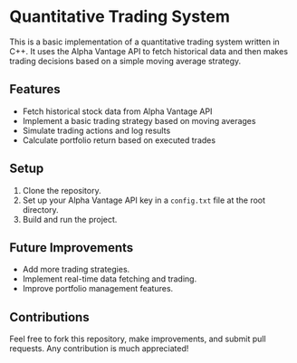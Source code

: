 # Quantitative Trading System

This is a basic implementation of a quantitative trading system written in C++. It uses the Alpha Vantage API to fetch historical data and then makes trading decisions based on a simple moving average strategy.

## Features

- Fetch historical stock data from Alpha Vantage API
- Implement a basic trading strategy based on moving averages
- Simulate trading actions and log results
- Calculate portfolio return based on executed trades

## Setup

1. Clone the repository.
2. Set up your Alpha Vantage API key in a `config.txt` file at the root directory.
3. Build and run the project.

## Future Improvements

- Add more trading strategies.
- Implement real-time data fetching and trading.
- Improve portfolio management features.

## Contributions

Feel free to fork this repository, make improvements, and submit pull requests. Any contribution is much appreciated!

